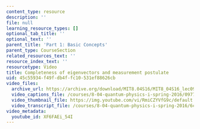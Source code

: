 ```yaml
---
content_type: resource
description: ''
file: null
learning_resource_types: []
optional_tab_title: ''
optional_text: ''
parent_title: 'Part 1: Basic Concepts'
parent_type: CourseSection
related_resources_text: ''
resource_index_text: ''
resourcetype: Video
title: Completeness of eigenvectors and measurement postulate
uid: 45c55934-f49f-db4f-fc10-531ef88626cb
video_files:
  archive_url: https://archive.org/download/MIT8.04S16/MIT8_04S16_lec09_s3_300k.mp4
  video_captions_file: /courses/8-04-quantum-physics-i-spring-2016/097778b3e94b516fa358f5c4e86f895b_XF6FAEi_54I.vtt
  video_thumbnail_file: https://img.youtube.com/vi/RmiCZYVfG9c/default.jpg
  video_transcript_file: /courses/8-04-quantum-physics-i-spring-2016/6c28e3a525129a5d2daa2cf8b817bb5c_XF6FAEi_54I.pdf
video_metadata:
  youtube_id: XF6FAEi_54I
---
```

